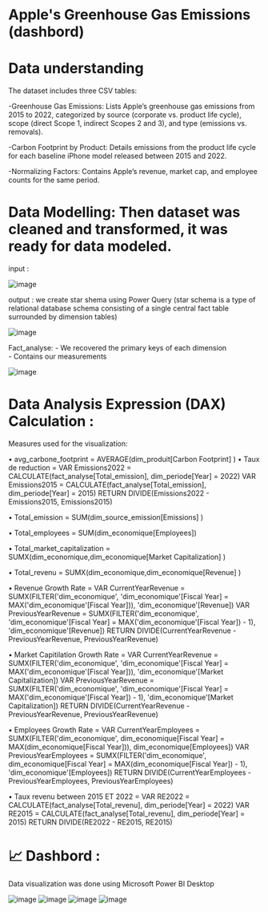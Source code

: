 # Apple's Greenhouse Gas Emissions (dashbord)

# Data understanding
The dataset includes three CSV tables:

-Greenhouse Gas Emissions: Lists Apple’s greenhouse gas emissions from 2015 to 2022, categorized by source (corporate vs. product life cycle), scope (direct Scope 1, indirect Scopes 2 and 3), and type (emissions vs. removals).

-Carbon Footprint by Product: Details emissions from the product life cycle for each baseline iPhone model released between 2015 and 2022.

-Normalizing Factors: Contains Apple’s revenue, market cap, and employee counts for the same period.
# Data Modelling: Then dataset was cleaned and transformed, it was ready for data modeled.
input :

![image](https://github.com/user-attachments/assets/a71ae574-8185-4596-8bd3-9a262877850a)

output : we create star shema using Power Query (star schema is a type of relational database schema consisting of a single central fact table surrounded by dimension tables)

![image](https://github.com/user-attachments/assets/6f2ab3a7-ea7c-476a-8627-dea79da9dd52)

Fact_analyse: - We recovered the primary keys of each dimension                                                                                                          
              - Contains our measurements  
              
![image](https://github.com/user-attachments/assets/291d2626-7bb4-4682-8d69-32edc144b456)
# Data Analysis Expression (DAX) Calculation :
Measures used for the visualization:

•	avg_carbone_footprint = AVERAGE(dim_produit[Carbon Footprint] )
•	Taux de reduction = 
VAR Emissions2022 = CALCULATE(fact_analyse[Total_emission], dim_periode[Year] = 2022)
VAR Emissions2015 = CALCULATE(fact_analyse[Total_emission], dim_periode[Year] = 2015)
RETURN
DIVIDE(Emissions2022 - Emissions2015, Emissions2015)

•	Total_emission = SUM(dim_source_emission[Emissions] )

•	Total_employees = SUM(dim_economique[Employees])

•	Total_market_capitalization = SUMX(dim_economique,dim_economique[Market Capitalization] )

•	Total_revenu = SUMX(dim_economique,dim_economique[Revenue] )

•	Revenue Growth Rate = VAR CurrentYearRevenue = SUMX(FILTER('dim_economique', 'dim_economique'[Fiscal Year] = MAX('dim_economique'[Fiscal Year])), 'dim_economique'[Revenue]) VAR PreviousYearRevenue = SUMX(FILTER('dim_economique', 'dim_economique'[Fiscal Year] = MAX('dim_economique'[Fiscal Year]) - 1), 'dim_economique'[Revenue]) RETURN DIVIDE(CurrentYearRevenue - PreviousYearRevenue, PreviousYearRevenue) 

•	Market Capitilation Growth Rate = VAR CurrentYearRevenue = SUMX(FILTER('dim_economique', 'dim_economique'[Fiscal Year] = MAX('dim_economique'[Fiscal Year])), 'dim_economique'[Market Capitalization]) VAR PreviousYearRevenue = SUMX(FILTER('dim_economique', 'dim_economique'[Fiscal Year] = MAX('dim_economique'[Fiscal Year]) - 1), 'dim_economique'[Market Capitalization]) RETURN DIVIDE(CurrentYearRevenue - PreviousYearRevenue, PreviousYearRevenue) 

•	Employees Growth Rate = VAR CurrentYearEmployees = SUMX(FILTER('dim_economique', dim_economique[Fiscal Year] = MAX(dim_economique[Fiscal Year])), dim_economique[Employees]) VAR PreviousYearEmployees = SUMX(FILTER('dim_economique', dim_economique[Fiscal Year] = MAX(dim_economique[Fiscal Year]) - 1), 'dim_economique'[Employees]) RETURN DIVIDE(CurrentYearEmployees - PreviousYearEmployees, PreviousYearEmployees)

•	Taux revenu between 2015 ET 2022 = 
VAR RE2022 = CALCULATE(fact_analyse[Total_revenu], dim_periode[Year] = 2022)
VAR RE2015 = CALCULATE(fact_analyse[Total_revenu], dim_periode[Year] = 2015)
RETURN
DIVIDE(RE2022 - RE2015, RE2015)

# 📈 Dashbord :
Data visualization was done using Microsoft Power BI Desktop 

![image](https://github.com/user-attachments/assets/562f4d4b-245a-4275-8f18-7a639bfd195f)
![image](https://github.com/user-attachments/assets/bbfbc90d-62e2-4a07-ae0f-e297325ef6c2)
![image](https://github.com/user-attachments/assets/ce21c37c-41c8-4cbc-b62a-08f0bd9381d3)
![image](https://github.com/user-attachments/assets/5cb44e94-3570-4659-b422-e65d158c9e1f)








                                          



